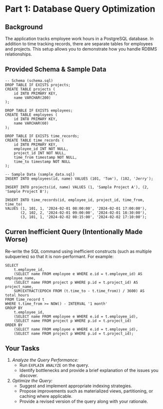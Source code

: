 # Part 1: Database Query Optimization

## Background

The application tracks employee work hours in a PostgreSQL database. In addition to time tracking records, 
there are separate tables for employees and projects. 
This setup allows you to demonstrate how you handle RDBMS relationships.

## Provided Schema & Sample Data

```postgresql
-- Schema (schema.sql)
DROP TABLE IF EXISTS projects;
CREATE TABLE projects (
    id INT8 PRIMARY KEY,
    name VARCHAR(200)
);

DROP TABLE IF EXISTS employees;
CREATE TABLE employees (
    id INT8 PRIMARY KEY,
    name VARCHAR(60)
);

DROP TABLE IF EXISTS time_records;
CREATE TABLE time_records (
    id INT8 PRIMARY KEY,
    employee_id INT NOT NULL,
    project_id INT NOT NULL,
    time_from timestamp NOT NULL,
    time_to timestamp NOT NULL
);

-- Sample Data (sample_data.sql)
INSERT INTO employees(id, name) VALUES (101, 'Tom'), (102, 'Jerry');

INSERT INTO projects(id, name) VALUES (1, 'Sample Project A'), (2, 'Sample Project B');

INSERT INTO time_records(id, employee_id, project_id, time_from, time_to) 
VALUES (1, 101, 1, '2024-02-01 08:00:00', '2024-02-01 17:00:00'),
       (2, 102, 2, '2024-02-01 09:00:00', '2024-02-01 18:30:00'),
       (3, 101, 1, '2024-02-02 08:15:00', '2024-02-02 17:10:00');
```

## Curren Inefficient Query (Intentionally Made Worse)

Re-write the SQL command using inefficient constructs (such as multiple subqueries) so that it is non-performant.
For example:

```postgresql
SELECT
    t.employee_id,
    (SELECT name FROM employee e WHERE e.id = t.employee_id) AS employee_name,
    (SELECT name FROM project p WHERE p.id = t.project_id) AS project_name,
    SUM(EXTRACT(EPOCH FROM (t.time_to - t.time_from)) / 3600) AS total_hours
FROM time_record t
WHERE t.time_from >= NOW() - INTERVAL '1 month'
GROUP BY 
    t.employee_id,
    (SELECT name FROM employee e WHERE e.id = t.employee_id),
    (SELECT name FROM project p WHERE p.id = t.project_id)
ORDER BY
    (SELECT name FROM employee e WHERE e.id = t.employee_id),
    (SELECT name FROM project p WHERE p.id = t.project_id);
```

## Your Tasks

1. *Analyze the Query Performance:*
    - Run `EXPLAIN ANALYZE` on the query.
    - Identify bottlenecks and provide a brief explanation of the issues you discover.
2. *Optimize the Query:*
    - Suggest and implement appropriate indexing strategies.
    - Propose improvements such as materialized views, partitioning, or caching where applicable.
    - Provide a revised version of the query along with your rationale.